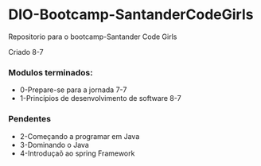# DIO-Bootcamp-SantanderCodeGirls
Repositorio para o bootcamp-Santander Code Girls

Criado 8-7
### Modulos terminados:
- 0-Prepare-se para a jornada 7-7
- 1-Princípios de desenvolvimento de software 8-7

### Pendentes
- 2-Começando a programar em Java
- 3-Dominando o Java
- 4-Introduçaõ ao spring Framework

